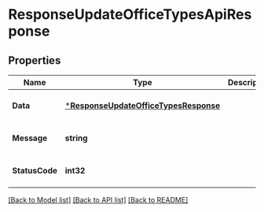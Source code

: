 # ResponseUpdateOfficeTypesApiResponse

## Properties
Name | Type | Description | Notes
------------ | ------------- | ------------- | -------------
**Data** | [***ResponseUpdateOfficeTypesResponse**](response.UpdateOfficeTypesResponse.md) |  | [optional] [default to null]
**Message** | **string** |  | [optional] [default to null]
**StatusCode** | **int32** |  | [optional] [default to null]

[[Back to Model list]](../README.md#documentation-for-models) [[Back to API list]](../README.md#documentation-for-api-endpoints) [[Back to README]](../README.md)


